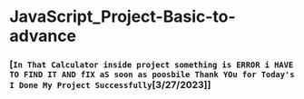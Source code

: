 # JavaScript_Project-Basic-to-advance
### [`In That Calculator inside project something is ERROR i HAVE TO FIND IT AND fIX aS soon as poosbile Thank YOu for Today's I Done My Project Successfully`[3/27/2023]]

